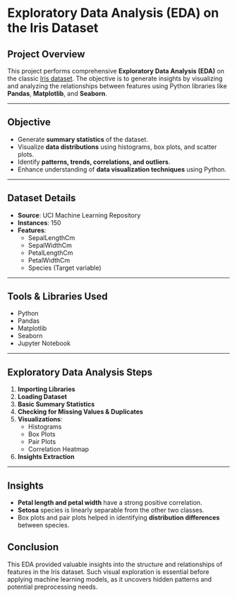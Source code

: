 #  Exploratory Data Analysis (EDA) on the Iris Dataset

##  Project Overview

This project performs comprehensive **Exploratory Data Analysis (EDA)** on the classic [Iris dataset](https://archive.ics.uci.edu/ml/datasets/iris). The objective is to generate insights by visualizing and analyzing the relationships between features using Python libraries like **Pandas**, **Matplotlib**, and **Seaborn**.

---

##  Objective

- Generate **summary statistics** of the dataset.
- Visualize **data distributions** using histograms, box plots, and scatter plots.
- Identify **patterns, trends, correlations, and outliers**.
- Enhance understanding of **data visualization techniques** using Python.

---

##  Dataset Details

- **Source**: UCI Machine Learning Repository  
- **Instances**: 150  
- **Features**:
  - SepalLengthCm
  - SepalWidthCm
  - PetalLengthCm
  - PetalWidthCm
  - Species (Target variable)

---

##  Tools & Libraries Used

- Python
- Pandas
- Matplotlib
- Seaborn
- Jupyter Notebook

---

##  Exploratory Data Analysis Steps

1. **Importing Libraries**
2. **Loading Dataset**
3. **Basic Summary Statistics**
4. **Checking for Missing Values & Duplicates**
5. **Visualizations**:
   - Histograms
   - Box Plots
   - Pair Plots
   - Correlation Heatmap
6. **Insights Extraction**

---

##   Insights

- **Petal length and petal width** have a strong positive correlation.
- **Setosa** species is linearly separable from the other two classes.
- Box plots and pair plots helped in identifying **distribution differences** between species.


##  Conclusion

This EDA provided valuable insights into the structure and relationships of features in the Iris dataset. Such visual exploration is essential before applying machine learning models, as it uncovers hidden patterns and potential preprocessing needs.

